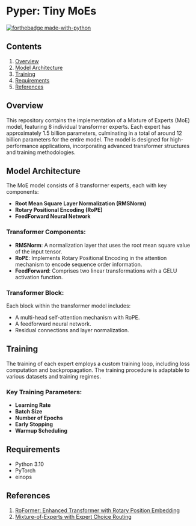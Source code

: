# Pyper: Tiny MoEs

[![forthebadge made-with-python](http://ForTheBadge.com/images/badges/made-with-python.svg)](https://www.python.org/)

## Contents

1. [Overview](#overview)
2. [Model Architecture](#model-architecture)
3. [Training](#training)
4. [Requirements](#requirements)
5. [References](#references)

## Overview

This repository contains the implementation of a Mixture of Experts (MoE) model, featuring 8 individual transformer experts. Each expert has approximately 1.5 billion parameters, culminating in a total of around 12 billion parameters for the entire model. The model is designed for high-performance applications, incorporating advanced transformer structures and training methodologies.

## Model Architecture

The MoE model consists of 8 transformer experts, each with key components:

- **Root Mean Square Layer Normalization (RMSNorm)**
- **Rotary Positional Encoding (RoPE)**
- **FeedForward Neural Network**

### Transformer Components:

- **RMSNorm**: A normalization layer that uses the root mean square value of the input tensor.
- **RoPE**: Implements Rotary Positional Encoding in the attention mechanism to encode sequence order information.
- **FeedForward**: Comprises two linear transformations with a GELU activation function.

### Transformer Block:

Each block within the transformer model includes:

- A multi-head self-attention mechanism with RoPE.
- A feedforward neural network.
- Residual connections and layer normalization.

## Training

The training of each expert employs a custom training loop, including loss computation and backpropagation. The training procedure is adaptable to various datasets and training regimes.

### Key Training Parameters:

- **Learning Rate**
- **Batch Size**
- **Number of Epochs**
- **Early Stopping**
- **Warmup Scheduling**

## Requirements

- Python 3.10
- PyTorch
- einops

## References

1. [RoFormer: Enhanced Transformer with Rotary Position Embedding](https://arxiv.org/abs/2104.09864)
2. [Mixture-of-Experts with Expert Choice Routing](https://arxiv.org/abs/2202.09368)
